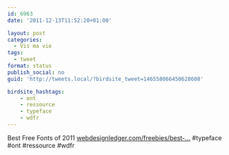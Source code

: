 ```yaml
---
id: 6963
date: '2011-12-13T11:52:20+01:00'

layout: post
categories:
  - Vis ma vie
tags:
  - tweet
format: status
publish_social: no
guid: 'http://tweets.local/?birdsite_tweet=146558066450628608'

birdsite_hashtags:
    - ont
    - ressource
    - typeface
    - wdfr
---
```


Best Free Fonts of 2011 [webdesignledger.com/freebies/best-…](http://webdesignledger.com/freebies/best-free-fonts-of-2011) #typeface #ont #ressource #wdfr